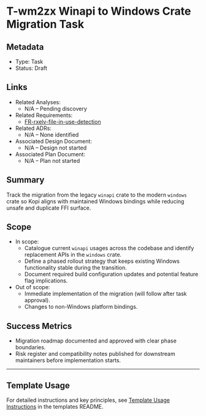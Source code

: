 # T-wm2zx Winapi to Windows Crate Migration Task

## Metadata

- Type: Task
- Status: Draft
  <!-- Draft: Under discussion | In Progress: Actively working | Complete: Code complete | Cancelled: Work intentionally halted -->

## Links

- Related Analyses:
  - N/A – Pending discovery
- Related Requirements:
  - [FR-rxelv-file-in-use-detection](../../requirements/FR-rxelv-file-in-use-detection.md)
- Related ADRs:
  - N/A – None identified
- Associated Design Document:
  - N/A – Design not started
- Associated Plan Document:
  - N/A – Plan not started

## Summary

Track the migration from the legacy `winapi` crate to the modern `windows` crate so Kopi aligns with maintained Windows bindings while reducing unsafe and duplicate FFI surface.

## Scope

- In scope:
  - Catalogue current `winapi` usages across the codebase and identify replacement APIs in the `windows` crate.
  - Define a phased rollout strategy that keeps existing Windows functionality stable during the transition.
  - Document required build configuration updates and potential feature flag implications.
- Out of scope:
  - Immediate implementation of the migration (will follow after task approval).
  - Changes to non-Windows platform bindings.

## Success Metrics

- Migration roadmap documented and approved with clear phase boundaries.
- Risk register and compatibility notes published for downstream maintainers before implementation starts.

---

## Template Usage

For detailed instructions and key principles, see [Template Usage Instructions](../../templates/README.md#task-template-taskmd) in the templates README.
